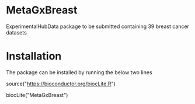 MetaGxBreast
========

ExperimentalHubData package to be submitted containing 39 breast cancer datasets


Installation
========

The package can be installed by running the below two lines

source("https://bioconductor.org/biocLite.R")

biocLite("MetaGxBreast")
